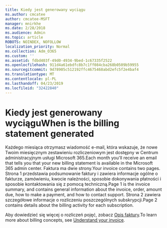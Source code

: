 ```yaml
---
title: Kiedy jest generowany wyciągu
ms.author: cmcatee
author: cmcatee-MSFT
manager: mnirkhe
ms.date: 2/28/2018
ms.audience: Admin
ms.topic: article
ROBOTS: NOINDEX, NOFOLLOW
localization_priority: Normal
ms.collection: Adm_O365
ms.custom: ''
ms.assetid: fdbd403f-49d0-4934-9bed-1c67335f2522
ms.openlocfilehash: 911d4a61ebdfc8b7c1ff084cba268b0509b59955
ms.sourcegitcommit: 9d78905c512192ffc4675468abd2efc5f2e4baf4
ms.translationtype: MT
ms.contentlocale: pl-PL
ms.lasthandoff: 04/23/2019
ms.locfileid: "32422840"
---
```

# <a name="when-is-the-billing-statement-generated"></a><span data-ttu-id="52045-102">Kiedy jest generowany wyciągu</span><span class="sxs-lookup"><span data-stu-id="52045-102">When is the billing statement generated</span></span>

<span data-ttu-id="52045-103">Każdego miesiąca otrzymasz wiadomość e-mail, która wskazuje, że nowe Twoim miesięcznym zestawieniu rozliczeniowym jest dostępny w Centrum administracyjnym usługi Microsoft 365.</span><span class="sxs-lookup"><span data-stu-id="52045-103">Each month you'll receive an email that tells you that your new billing statement is available in the Microsoft 365 admin center.</span></span> <span data-ttu-id="52045-104">Faktura ma dwie strony.</span><span class="sxs-lookup"><span data-stu-id="52045-104">Your invoice contains two pages.</span></span> <span data-ttu-id="52045-105">Strona 1 przedstawia podsumowanie faktury i zawiera informacje ogólne o fakturze, zamówieniu, kwocie należności, sposobie dokonywania płatności i sposobie kontaktowania się z pomocą techniczną.</span><span class="sxs-lookup"><span data-stu-id="52045-105">Page 1 is the invoice summary, and contains general information about the invoice, order, amount due, how to make a payment, and how to contact support.</span></span> <span data-ttu-id="52045-106">Strona 2 zawiera szczegółowe informacje o rozliczeniu poszczególnych subskrypcji.</span><span class="sxs-lookup"><span data-stu-id="52045-106">Page 2 contains details about the billing activity for each subscription.</span></span>
  
<span data-ttu-id="52045-107">Aby dowiedzieć się więcej o rozliczeń pojęć, zobacz [Opis faktury](https://support.office.com/article/0724b428-fb59-4962-8c37-6674166d7507).</span><span class="sxs-lookup"><span data-stu-id="52045-107">To learn more about billing concepts, see [Understand your invoice](https://support.office.com/article/0724b428-fb59-4962-8c37-6674166d7507).</span></span>
  

